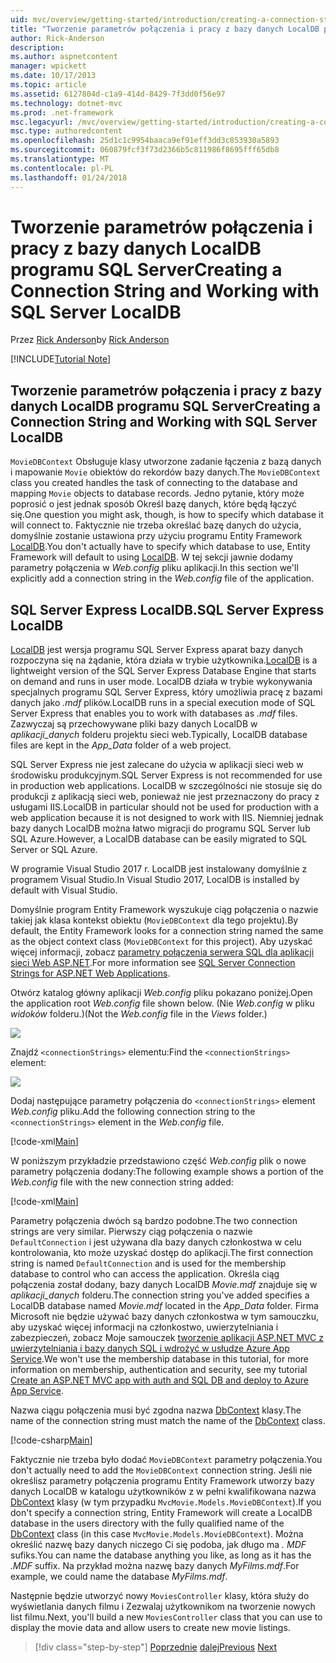 ```yaml
---
uid: mvc/overview/getting-started/introduction/creating-a-connection-string
title: "Tworzenie parametrów połączenia i pracy z bazy danych LocalDB programu SQL Server | Dokumentacja firmy Microsoft"
author: Rick-Anderson
description: 
ms.author: aspnetcontent
manager: wpickett
ms.date: 10/17/2013
ms.topic: article
ms.assetid: 6127804d-c1a9-414d-8429-7f3dd0f56e97
ms.technology: dotnet-mvc
ms.prod: .net-framework
msc.legacyurl: /mvc/overview/getting-started/introduction/creating-a-connection-string
msc.type: authoredcontent
ms.openlocfilehash: 25d1c1c9954baaca9ef91eff3dd3c853930a5893
ms.sourcegitcommit: 060879fcf3f73d2366b5c811986f8695fff65db8
ms.translationtype: MT
ms.contentlocale: pl-PL
ms.lasthandoff: 01/24/2018
---
```

<a name="creating-a-connection-string-and-working-with-sql-server-localdb"></a><span data-ttu-id="f49e3-102">Tworzenie parametrów połączenia i pracy z bazy danych LocalDB programu SQL Server</span><span class="sxs-lookup"><span data-stu-id="f49e3-102">Creating a Connection String and Working with SQL Server LocalDB</span></span>
====================
<span data-ttu-id="f49e3-103">Przez [Rick Anderson](https://github.com/Rick-Anderson)</span><span class="sxs-lookup"><span data-stu-id="f49e3-103">by [Rick Anderson](https://github.com/Rick-Anderson)</span></span>

[!INCLUDE[Tutorial Note](sample/code-location.md)]

## <a name="creating-a-connection-string-and-working-with-sql-server-localdb"></a><span data-ttu-id="f49e3-104">Tworzenie parametrów połączenia i pracy z bazy danych LocalDB programu SQL Server</span><span class="sxs-lookup"><span data-stu-id="f49e3-104">Creating a Connection String and Working with SQL Server LocalDB</span></span>

<span data-ttu-id="f49e3-105">`MovieDBContext` Obsługuje klasy utworzone zadanie łączenia z bazą danych i mapowanie `Movie` obiektów do rekordów bazy danych.</span><span class="sxs-lookup"><span data-stu-id="f49e3-105">The `MovieDBContext` class you created handles the task of connecting to the database and mapping `Movie` objects to database records.</span></span> <span data-ttu-id="f49e3-106">Jedno pytanie, który może poprosić o jest jednak sposób Określ bazę danych, które będą łączyć się.</span><span class="sxs-lookup"><span data-stu-id="f49e3-106">One question you might ask, though, is how to specify which database it will connect to.</span></span> <span data-ttu-id="f49e3-107">Faktycznie nie trzeba określać bazę danych do użycia, domyślnie zostanie ustawiona przy użyciu programu Entity Framework [LocalDB](https://docs.microsoft.com/sql/database-engine/configure-windows/sql-server-2016-express-localdb).</span><span class="sxs-lookup"><span data-stu-id="f49e3-107">You don't actually have to specify which database to use, Entity Framework will default to using [LocalDB](https://docs.microsoft.com/sql/database-engine/configure-windows/sql-server-2016-express-localdb).</span></span> <span data-ttu-id="f49e3-108">W tej sekcji jawnie dodamy parametry połączenia w *Web.config* pliku aplikacji.</span><span class="sxs-lookup"><span data-stu-id="f49e3-108">In this section we'll explicitly add a connection string in the *Web.config* file of the application.</span></span>

## <a name="sql-server-express-localdb"></a><span data-ttu-id="f49e3-109">SQL Server Express LocalDB.</span><span class="sxs-lookup"><span data-stu-id="f49e3-109">SQL Server Express LocalDB</span></span>

<span data-ttu-id="f49e3-110">[LocalDB](https://docs.microsoft.com/sql/database-engine/configure-windows/sql-server-2016-express-localdb) jest wersja programu SQL Server Express aparat bazy danych rozpoczyna się na żądanie, która działa w trybie użytkownika.</span><span class="sxs-lookup"><span data-stu-id="f49e3-110">[LocalDB](https://docs.microsoft.com/sql/database-engine/configure-windows/sql-server-2016-express-localdb) is a lightweight version of the SQL Server Express Database Engine that starts on demand and runs in user mode.</span></span> <span data-ttu-id="f49e3-111">LocalDB działa w trybie wykonywania specjalnych programu SQL Server Express, który umożliwia pracę z bazami danych jako *.mdf* plików.</span><span class="sxs-lookup"><span data-stu-id="f49e3-111">LocalDB runs in a special execution mode of SQL Server Express that enables you to work with databases as *.mdf* files.</span></span> <span data-ttu-id="f49e3-112">Zazwyczaj są przechowywane pliki bazy danych LocalDB w *aplikacji\_danych* folderu projektu sieci web.</span><span class="sxs-lookup"><span data-stu-id="f49e3-112">Typically, LocalDB database files are kept in the *App\_Data* folder of a web project.</span></span>

<span data-ttu-id="f49e3-113">SQL Server Express nie jest zalecane do użycia w aplikacji sieci web w środowisku produkcyjnym.</span><span class="sxs-lookup"><span data-stu-id="f49e3-113">SQL Server Express is not recommended for use in production web applications.</span></span> <span data-ttu-id="f49e3-114">LocalDB w szczególności nie stosuje się do produkcji z aplikacją sieci web, ponieważ nie jest przeznaczony do pracy z usługami IIS.</span><span class="sxs-lookup"><span data-stu-id="f49e3-114">LocalDB in particular should not be used for production with a web application because it is not designed to work with IIS.</span></span> <span data-ttu-id="f49e3-115">Niemniej jednak bazy danych LocalDB można łatwo migracji do programu SQL Server lub SQL Azure.</span><span class="sxs-lookup"><span data-stu-id="f49e3-115">However, a LocalDB database can be easily migrated to SQL Server or SQL Azure.</span></span>

<span data-ttu-id="f49e3-116">W programie Visual Studio 2017 r. LocalDB jest instalowany domyślnie z programem Visual Studio.</span><span class="sxs-lookup"><span data-stu-id="f49e3-116">In Visual Studio 2017, LocalDB is installed by default with Visual Studio.</span></span>

<span data-ttu-id="f49e3-117">Domyślnie program Entity Framework wyszukuje ciąg połączenia o nazwie takiej jak klasa kontekst obiektu (`MovieDBContext` dla tego projektu).</span><span class="sxs-lookup"><span data-stu-id="f49e3-117">By default, the Entity Framework looks for a connection string named the same as the object context class (`MovieDBContext` for this project).</span></span> <span data-ttu-id="f49e3-118">Aby uzyskać więcej informacji, zobacz [parametry połączenia serwera SQL dla aplikacji sieci Web ASP.NET](https://msdn.microsoft.com/library/jj653752.aspx).</span><span class="sxs-lookup"><span data-stu-id="f49e3-118">For more information see [SQL Server Connection Strings for ASP.NET Web Applications](https://msdn.microsoft.com/library/jj653752.aspx).</span></span>

<span data-ttu-id="f49e3-119">Otwórz katalog główny aplikacji *Web.config* pliku pokazano poniżej.</span><span class="sxs-lookup"><span data-stu-id="f49e3-119">Open the application root *Web.config* file shown below.</span></span> <span data-ttu-id="f49e3-120">(Nie *Web.config* w pliku *widoków* folderu.)</span><span class="sxs-lookup"><span data-stu-id="f49e3-120">(Not the *Web.config* file in the *Views* folder.)</span></span>

![](creating-a-connection-string/_static/image1.png)

<span data-ttu-id="f49e3-121">Znajdź `<connectionStrings>` elementu:</span><span class="sxs-lookup"><span data-stu-id="f49e3-121">Find the `<connectionStrings>` element:</span></span>

![](creating-a-connection-string/_static/image2.png)

<span data-ttu-id="f49e3-122">Dodaj następujące parametry połączenia do `<connectionStrings>` element *Web.config* pliku.</span><span class="sxs-lookup"><span data-stu-id="f49e3-122">Add the following connection string to the `<connectionStrings>` element in the *Web.config* file.</span></span>

[!code-xml[Main](creating-a-connection-string/samples/sample1.xml)]

<span data-ttu-id="f49e3-123">W poniższym przykładzie przedstawiono część *Web.config* plik o nowe parametry połączenia dodany:</span><span class="sxs-lookup"><span data-stu-id="f49e3-123">The following example shows a portion of the *Web.config* file with the new connection string added:</span></span>

[!code-xml[Main](creating-a-connection-string/samples/sample2.xml)]

<span data-ttu-id="f49e3-124">Parametry połączenia dwóch są bardzo podobne.</span><span class="sxs-lookup"><span data-stu-id="f49e3-124">The two connection strings are very similar.</span></span> <span data-ttu-id="f49e3-125">Pierwszy ciąg połączenia o nazwie `DefaultConnection` i jest używana dla bazy danych członkostwa w celu kontrolowania, kto może uzyskać dostęp do aplikacji.</span><span class="sxs-lookup"><span data-stu-id="f49e3-125">The first connection string is named `DefaultConnection` and is used for the membership database to control who can access the application.</span></span> <span data-ttu-id="f49e3-126">Określa ciąg połączenia został dodany, bazy danych LocalDB *Movie.mdf* znajduje się w *aplikacji\_danych* folderu.</span><span class="sxs-lookup"><span data-stu-id="f49e3-126">The connection string you've added specifies a LocalDB database named *Movie.mdf* located in the *App\_Data* folder.</span></span> <span data-ttu-id="f49e3-127">Firma Microsoft nie będzie używać bazy danych członkostwa w tym samouczku, aby uzyskać więcej informacji na członkostwo, uwierzytelniania i zabezpieczeń, zobacz Moje samouczek [tworzenie aplikacji ASP.NET MVC z uwierzytelniania i bazy danych SQL i wdrożyć w usłudze Azure App Service](https://docs.microsoft.com/aspnet/core/security/authorization/secure-data).</span><span class="sxs-lookup"><span data-stu-id="f49e3-127">We won't use the membership database in this tutorial, for more information on membership, authentication and security, see my tutorial [Create an ASP.NET MVC app with auth and SQL DB and deploy to Azure App Service](https://docs.microsoft.com/aspnet/core/security/authorization/secure-data).</span></span>

<span data-ttu-id="f49e3-128">Nazwa ciągu połączenia musi być zgodna nazwa [DbContext](https://msdn.microsoft.com/library/system.data.entity.dbcontext(v=vs.103).aspx) klasy.</span><span class="sxs-lookup"><span data-stu-id="f49e3-128">The name of the connection string must match the name of the [DbContext](https://msdn.microsoft.com/library/system.data.entity.dbcontext(v=vs.103).aspx) class.</span></span>

[!code-csharp[Main](creating-a-connection-string/samples/sample3.cs?highlight=15)]

<span data-ttu-id="f49e3-129">Faktycznie nie trzeba było dodać `MovieDBContext` parametry połączenia.</span><span class="sxs-lookup"><span data-stu-id="f49e3-129">You don't actually need to add the `MovieDBContext` connection string.</span></span> <span data-ttu-id="f49e3-130">Jeśli nie określisz parametry połączenia programu Entity Framework utworzy bazy danych LocalDB w katalogu użytkowników z w pełni kwalifikowana nazwa [DbContext](https://msdn.microsoft.com/library/system.data.entity.dbcontext(v=vs.103).aspx) klasy (w tym przypadku `MvcMovie.Models.MovieDBContext`).</span><span class="sxs-lookup"><span data-stu-id="f49e3-130">If you don't specify a connection string, Entity Framework will create a LocalDB database in the users directory with the fully qualified name of the [DbContext](https://msdn.microsoft.com/library/system.data.entity.dbcontext(v=vs.103).aspx) class (in this case `MvcMovie.Models.MovieDBContext`).</span></span> <span data-ttu-id="f49e3-131">Można określić nazwę bazy danych niczego Ci się podoba, jak długo ma *. MDF* sufiks.</span><span class="sxs-lookup"><span data-stu-id="f49e3-131">You can name the database anything you like, as long as it has the *.MDF* suffix.</span></span> <span data-ttu-id="f49e3-132">Na przykład można nazwę bazy danych *MyFilms.mdf*.</span><span class="sxs-lookup"><span data-stu-id="f49e3-132">For example, we could name the database *MyFilms.mdf*.</span></span>

<span data-ttu-id="f49e3-133">Następnie będzie utworzyć nowy `MoviesController` klasy, która służy do wyświetlania danych filmu i Zezwalaj użytkownikom na tworzenie nowych list filmu.</span><span class="sxs-lookup"><span data-stu-id="f49e3-133">Next, you'll build a new `MoviesController` class that you can use to display the movie data and allow users to create new movie listings.</span></span>

>[!div class="step-by-step"]
<span data-ttu-id="f49e3-134">[Poprzednie](adding-a-model.md)
[dalej](accessing-your-models-data-from-a-controller.md)</span><span class="sxs-lookup"><span data-stu-id="f49e3-134">[Previous](adding-a-model.md)
[Next](accessing-your-models-data-from-a-controller.md)</span></span>
